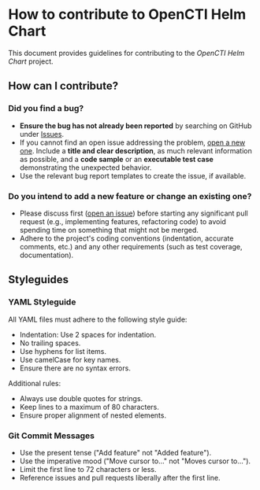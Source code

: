 # How to contribute to OpenCTI Helm Chart

This document provides guidelines for contributing to the *OpenCTI Helm Chart* project.

## How can I contribute?

### Did you find a bug?

* **Ensure the bug has not already been reported** by searching on GitHub under [Issues](https://github.com/devops-ia/helm-opencti/issues).
* If you cannot find an open issue addressing the problem, [open a new one](https://github.com/devops-ia/helm-opencti/issues/new). Include a **title and clear description**, as much relevant information as possible, and a **code sample** or an **executable test case** demonstrating the unexpected behavior.
* Use the relevant bug report templates to create the issue, if available.

### Do you intend to add a new feature or change an existing one?

* Please discuss first ([open an issue](https://github.com/devops-ia/helm-opencti/issues)) before starting any significant pull request (e.g., implementing features, refactoring code) to avoid spending time on something that might not be merged.
* Adhere to the project's coding conventions (indentation, accurate comments, etc.) and any other requirements (such as test coverage, documentation).

## Styleguides

### YAML Styleguide

All YAML files must adhere to the following style guide:

* Indentation: Use 2 spaces for indentation.
* No trailing spaces.
* Use hyphens for list items.
* Use camelCase for key names.
* Ensure there are no syntax errors.

Additional rules:

* Always use double quotes for strings.
* Keep lines to a maximum of 80 characters.
* Ensure proper alignment of nested elements.

### Git Commit Messages

* Use the present tense ("Add feature" not "Added feature").
* Use the imperative mood ("Move cursor to..." not "Moves cursor to...").
* Limit the first line to 72 characters or less.
* Reference issues and pull requests liberally after the first line.

